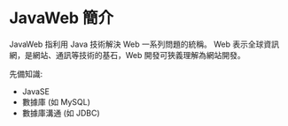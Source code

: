 # JavaWeb 簡介

JavaWeb 指利用 Java 技術解決 Web 一系列問題的統稱。
Web 表示全球資訊網，是網站、通訊等技術的基石，Web 開發可狹義理解為網站開發。

先備知識: 

- JavaSE
- 數據庫 (如 MySQL)
- 數據庫溝通 (如 JDBC)